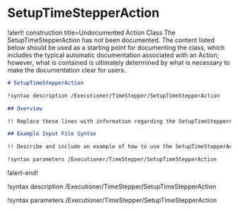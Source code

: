 # SetupTimeStepperAction

!alert! construction title=Undocumented Action Class
The SetupTimeStepperAction has not been documented. The content listed below should be used as a starting point for
documenting the class, which includes the typical automatic documentation associated with an Action;
however, what is contained is ultimately determined by what is necessary to make the documentation
clear for users.

```markdown
# SetupTimeStepperAction

!syntax description /Executioner/TimeStepper/SetupTimeStepperAction

## Overview

!! Replace these lines with information regarding the SetupTimeStepperAction action.

## Example Input File Syntax

!! Describe and include an example of how to use the SetupTimeStepperAction action.

!syntax parameters /Executioner/TimeStepper/SetupTimeStepperAction
```
!alert-end!

!syntax description /Executioner/TimeStepper/SetupTimeStepperAction

!syntax parameters /Executioner/TimeStepper/SetupTimeStepperAction
